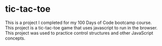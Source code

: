 # tic-tac-toe

This is a project I completed for my 100 Days of Code bootcamp course.
This project is a tic-tac-toe game that uses javascript to run in the browser.
This project was used to practice control structures and other JavaScript concepts.
